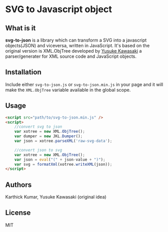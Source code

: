 # SVG to Javascript object

## What is it

**svg-to-json** is a library which can transform a SVG into a javascript objects(JSON) and viceversa, written in JavaScript. It's
based on the original version is XML.ObjTree developed by [Yusuke Kawasaki](https://github.com/kawanet) a parser/generater for XML source code and JavaScript objects.


## Installation

Include either `svg-to-json.js` or `svg-to-json.min.js` in your page
and it will make the `XML.ObjTree` variable available in the global scope.

## Usage

```html
<script src="path/to/svg-to-json.min.js" />
<script>
    //convert svg to json 
    var xotree = new XML.ObjTree();
    var dumper = new JKL.Dumper(); 
    var json = xotree.parseXML('raw-svg-data');

    //convert json to svg
    var xotree = new XML.ObjTree();
    var json = eval("(" + json-value + ")");
    var svg = formatXml(xotree.writeXML(json)); 
</script>
```

## Authors

Karthick Kumar, Yusuke Kawasaki (original idea)

## License

MIT
